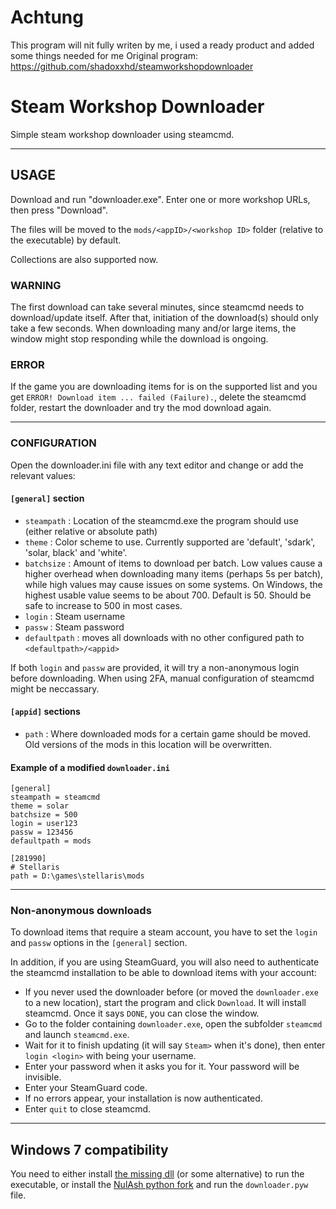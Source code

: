 # Achtung
This program will nit fully writen by me, i used a ready product and added some things needed for me
Original program: https://github.com/shadoxxhd/steamworkshopdownloader

# Steam Workshop Downloader

Simple steam workshop downloader using steamcmd.


___

## USAGE

Download and run "downloader.exe". Enter one or more workshop URLs, then press "Download".

The files will be moved to the `mods/<appID>/<workshop ID>` folder (relative to the executable) by default.

Collections are also supported now.

### WARNING

The first download can take several minutes, since steamcmd needs to download/update itself. After that, initiation of the download(s) should only take a few seconds.
When downloading many and/or large items, the window might stop responding while the download is ongoing.

### ERROR

If the game you are downloading items for is on the supported list and you get `ERROR! Download item ... failed (Failure).`, delete the steamcmd folder, restart the downloader and try the mod download again.

___

### CONFIGURATION

Open the downloader.ini file with any text editor and change or add the relevant values:

#### `[general]` section

- `steampath` : Location of the steamcmd.exe the program should use (either relative or absolute path)
- `theme` : Color scheme to use. Currently supported are 'default', 'sdark', 'solar, black' and 'white'.
- `batchsize` : Amount of items to download per batch. Low values cause a higher overhead when downloading many items (perhaps 5s per batch), while high values may cause issues on some systems. On Windows, the highest usable value seems to be about 700. Default is 50. Should be safe to increase to 500 in most cases.
- `login` : Steam username
- `passw` : Steam password
- `defaultpath` : moves all downloads with no other configured path to `<defaultpath>/<appid>`

If both `login` and `passw` are provided, it will try a non-anonymous login before downloading. When using 2FA, manual configuration of steamcmd might be neccassary.


#### `[appid]` sections

- `path` : Where downloaded mods for a certain game should be moved. Old versions of the mods in this location will be overwritten.

#### Example of a modified `downloader.ini`

```
[general]
steampath = steamcmd
theme = solar
batchsize = 500
login = user123
passw = 123456
defaultpath = mods

[281990]
# Stellaris
path = D:\games\stellaris\mods
```

___

### Non-anonymous downloads

To download items that require a steam account, you have to set the `login` and `passw` options in the `[general]` section.

In addition, if you are using SteamGuard, you will also need to authenticate the steamcmd installation to be able to download items with your account:
- If you never used the downloader before (or moved the `downloader.exe` to a new location), start the program and click `Download`. It will install steamcmd. Once it says `DONE`, you can close the window.
- Go to the folder containing `downloader.exe`, open the subfolder `steamcmd` and launch `steamcmd.exe`.
- Wait for it to finish updating (it will say `Steam>` when it's done), then enter `login <login>` with <login> being your username.
- Enter your password when it asks you for it. Your password will be invisible.
- Enter your SteamGuard code.
- If no errors appear, your installation is now authenticated.
- Enter `quit` to close steamcmd.

___
## Windows 7 compatibility
You need to either install [the missing dll](https://github.com/nalexandru/api-ms-win-core-path-HACK) (or some alternative) to run the executable, or install the [NulAsh python fork](https://github.com/NulAsh/cpython/releases) and run the `downloader.pyw` file.
